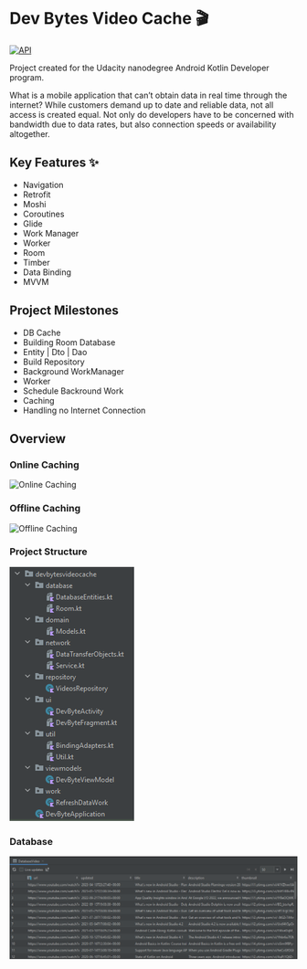 # Dev Bytes Video Cache 🎬

[![API](https://img.shields.io/badge/API-24%2B-brightgreen.svg?style=flat)](https://android-arsenal.com/api?level=24)

Project created for the Udacity nanodegree Android Kotlin Developer program.

What is a mobile application that can’t obtain data in real time through the internet? While customers demand up to date and reliable data, not all access is created equal. Not only do developers have to be concerned with bandwidth due to data rates, but also connection speeds or availability altogether.

## Key Features ✨

- Navigation
- Retrofit
- Moshi
- Coroutines
- Glide
- Work Manager
- Worker
- Room
- Timber
- Data Binding
- MVVM

## Project Milestones

- DB Cache
- Building Room Database
- Entity | Dto | Dao
- Build Repository
- Background WorkManager
- Worker
- Schedule Backround Work
- Caching
- Handling no Internet Connection

## Overview

### Online Caching

![Online Caching](images/OnlineCaching.gif)

### Offline Caching

![Offline Caching](images/OfflineCaching.gif)

### Project Structure

![Project Structure](images/projectStructure.png)

### Database

![Database](images/db.png)